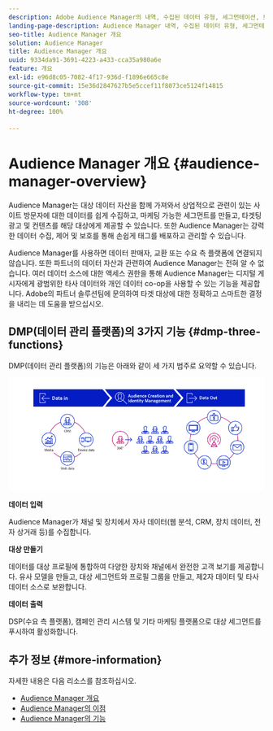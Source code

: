 ```yaml
---
description: Adobe Audience Manager의 내역, 수집된 데이터 유형, 세그먼테이션, 보고 등에 대한 정보입니다.
landing-page-description: Audience Manager 내역, 수집된 데이터 유형, 세그먼테이션, 보고 등에 대한 정보입니다.
seo-title: Audience Manager 개요
solution: Audience Manager
title: Audience Manager 개요
uuid: 9334da91-3691-4223-a433-cca35a980a6e
feature: 개요
exl-id: e96d8c05-7082-4f17-936d-f1896e665c8e
source-git-commit: 15e36d2847627b5e5ccef11f8073ce5124f14815
workflow-type: tm+mt
source-wordcount: '308'
ht-degree: 100%

---
```


# Audience Manager 개요 {#audience-manager-overview}

Audience Manager는 대상 데이터 자산을 함께 가져와서 상업적으로 관련이 있는 사이트 방문자에 대한 데이터를 쉽게 수집하고, 마케팅 가능한 세그먼트를 만들고, 타겟팅 광고 및 컨텐츠를 해당 대상에게 제공할 수 있습니다. 또한 Audience Manager는 강력한 데이터 수집, 제어 및 보호를 통해 손쉽게 태그를 배포하고 관리할 수 있습니다.

Audience Manager를 사용하면 데이터 판매자, 교환 또는 수요 측 플랫폼에 연결되지 않습니다. 또한 파트너의 데이터 자산과 관련하여 Audience Manager는 전혀 알 수 없습니다. 여러 데이터 소스에 대한 액세스 권한을 통해 Audience Manager는 디지털 게시자에게 광범위한 타사 데이터와 개인 데이터 co-op을 사용할 수 있는 기능을 제공합니다. Adobe의 파트너 솔루션팀에 문의하여 타겟 대상에 대한 정확하고 스마트한 결정을 내리는 데 도움을 받으십시오.

## DMP(데이터 관리 플랫폼)의 3가지 기능 {#dmp-three-functions}

DMP(데이터 관리 플랫폼)의 기능은 아래와 같이 세 가지 범주로 요약할 수 있습니다.

![세 가지 DMP 기능 이미지: 데이터 입력, 대상 만들기, 데이터 출력](/help/using/overview/assets/dmp-functions.png)

**데이터 입력**

Audience Manager가 채널 및 장치에서 자사 데이터(웹 분석, CRM, 장치 데이터, 전자 상거래 등)를 수집합니다.

**대상 만들기**

데이터를 대상 프로필에 통합하여 다양한 장치와 채널에서 완전한 고객 보기를 제공합니다. 유사 모델을 만들고, 대상 세그먼트와 프로필 그룹을 만들고, 제2자 데이터 및 타사 데이터 소스로 보완합니다.

**데이터 출력**

DSP(수요 측 플랫폼), 캠페인 관리 시스템 및 기타 마케팅 플랫폼으로 대상 세그먼트를 푸시하여 활성화합니다.

## 추가 정보 {#more-information}

자세한 내용은 다음 리소스를 참조하십시오.
* [Audience Manager 개요](https://www.adobe.com/kr/analytics/audience-manager.html)
* [Audience Manager의 이점](https://www.adobe.com/kr/analytics/audience-manager/benefits.html)
* [Audience Manager의 기능](https://www.adobe.com/kr/analytics/audience-manager/features.html)


<!--

## History and Background {#history-and-background}

Audience Manager started as Demdex in 2008. It was acquired by Adobe Systems in 2011 and subsequently rebranded as Audience Manager.

## History {#history}

Since 2008, Audience Manager (formerly, [!UICONTROL Demdex]) has been a pioneer in the on-line audience management market. Audience Manager services power dynamic, multi-channel online data strategies. Our platform and services are used by an array of diverse industries from automobiles (AutoTrader), to airlines (American Airlines), and financial services companies (American Express). Audience Manager uses enterprise-level technology to provide the scale, reliability, analytics, and performance to help your business succeed online. Audience Manager integrates with the Adobe Experience Cloud to help you centralize, manage, and take action on your data assets across a growing number of digitally addressable channels.

## Audience Manager and its Data Management Platform (DMP) {#aam-dmp}

Audience Manager helps you manage your data pipeline. Our service is a catalyst that transforms generic users and raw data signals into actual audience segments used for multi-channel marketing efforts. Additionally, Audience Manager provides tools for tag management and audience analytics while simultaneously meeting the privacy and data security needs of clients and consumers.

![](assets/am_overview_80.png)


-->
